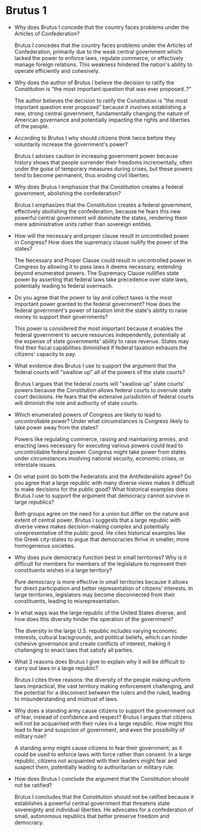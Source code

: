 # Brutus 1

- Why does Brutus I concede that the country faces problems under the Articles of Confederation?

    Brutus I concedes that the country faces problems under the Articles of Confederation, primarily due to the weak central government which lacked the power to enforce laws, regulate commerce, or effectively manage foreign relations. This weakness hindered the nation's ability to operate efficiently and cohesively.

- Why does the author of Brutus I believe the decision to ratify the Constitution is "the most important question that was ever proposed..?"

    The author believes the decision to ratify the Constitution is "the most important question ever proposed" because it involves establishing a new, strong central government, fundamentally changing the nature of American governance and potentially impacting the rights and liberties of the people.

- According to Brutus I why should citizens think twice before they voluntarily increase the government's power?

    Brutus I advises caution in increasing government power because history shows that people surrender their freedoms incrementally, often under the guise of temporary measures during crises, but these powers tend to become permanent, thus eroding civil liberties.

- Why does Brutus I emphasize that the Constitution creates a federal government, abolishing the confederation?

    Brutus I emphasizes that the Constitution creates a federal government, effectively abolishing the confederation, because he fears this new powerful central government will dominate the states, rendering them mere administrative units rather than sovereign entities.

- How will the necessary and proper clause result in uncontrolled power in Congress? How does the supremacy clause nullify the power of the states?

    The Necessary and Proper Clause could result in uncontrolled power in Congress by allowing it to pass laws it deems necessary, extending beyond enumerated powers. The Supremacy Clause nullifies state power by asserting that federal laws take precedence over state laws, potentially leading to federal overreach.

- Do you agree that the power to lay and collect taxes is the most important power granted to the federal government? How does the federal government's power of taxation limit the state's ability to raise money to support  their governments?

    This power is considered the most important because it enables the federal government to secure resources independently, potentially at the expense of state governments' ability to raise revenue. States may find their fiscal capabilities diminished if federal taxation exhausts the citizens' capacity to pay.

- What evidence dies Brutus I use to support the argument that the federal courts will "swallow up" all of the powers of the state courts?

    Brutus I argues that the federal courts will "swallow up" state courts' powers because the Constitution allows federal courts to overrule state court decisions. He fears that the extensive jurisdiction of federal courts will diminish the role and authority of state courts.

- Which enumerated powers of Congress are likely to lead to uncontrollable power? Under what circumstances is Congress likely to take power away from the states?

    Powers like regulating commerce, raising and maintaining armies, and enacting laws necessary for executing various powers could lead to uncontrollable federal power. Congress might take power from states under circumstances involving national security, economic crises, or interstate issues.

- On what point do both the Federalists and the Antifederalists agree? Do you agree that a large republic with many diverse views makes it difficult to make decisions for the public good? What historical examples does Brutus I use to support the argument that democracy cannot survive in large republics?

    Both groups agree on the need for a union but differ on the nature and extent of central power. Brutus I suggests that a large republic with diverse views makes decision-making complex and potentially unrepresentative of the public good. He cites historical examples like the Greek city-states to argue that democracies thrive in smaller, more homogeneous societies.

- Why does pure democracy function best in small territories? Why is it difficult for members for members of the legislature to represent their constituents wishes in a large territory?

    Pure democracy is more effective in small territories because it allows for direct participation and better representation of citizens' interests. In large territories, legislators may become disconnected from their constituents, leading to misrepresentation.

- In what ways was the large republic of the United States diverse, and how does this diversity hinder the operation of the government?

    The diversity in the large U.S. republic includes varying economic interests, cultural backgrounds, and political beliefs, which can hinder cohesive governance and create conflicts of interest, making it challenging to enact laws that satisfy all parties.

- What 3 reasons does Brutus I give to explain why it will be difficult to carry out laws in a large republic?

    Brutus I cites three reasons: the diversity of the people making uniform laws impractical, the vast territory making enforcement challenging, and the potential for a disconnect between the rulers and the ruled, leading to misunderstanding and mistrust of laws.

- Why does a standing army cause citizens to support the government out of fear, instead of confidence and respect? Brutus I argues that citizens will not be acquainted with their rules in a large republic. How might this lead to fear and suspicion of government, and even the possibility of military rule?

    A standing army might cause citizens to fear their government, as it could be used to enforce laws with force rather than consent. In a large republic, citizens not acquainted with their leaders might fear and suspect them, potentially leading to authoritarian or military rule.

- How does Brutus I conclude the argument that the Constitution should not be ratified?

    Brutus I concludes that the Constitution should not be ratified because it establishes a powerful central government that threatens state sovereignty and individual liberties. He advocates for a confederation of small, autonomous republics that better preserve freedom and democracy.
